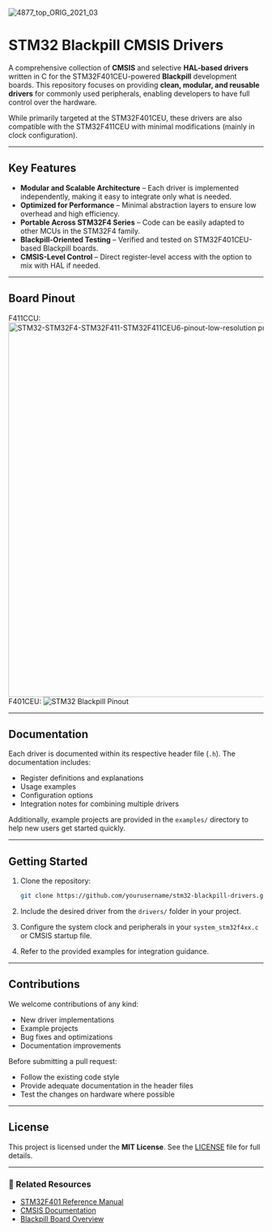 ![4877_top_ORIG_2021_03](https://github.com/user-attachments/assets/9978fc25-602d-43a1-9f4f-04f3449879b7)
# STM32 Blackpill CMSIS Drivers

A comprehensive collection of **CMSIS** and selective **HAL-based drivers** written in C for the STM32F401CEU-powered **Blackpill** development boards. This repository focuses on providing **clean, modular, and reusable drivers** for commonly used peripherals, enabling developers to have full control over the hardware.

While primarily targeted at the STM32F401CEU, these drivers are also compatible with the STM32F411CEU with minimal modifications (mainly in clock configuration).

---

## Key Features

* **Modular and Scalable Architecture** – Each driver is implemented independently, making it easy to integrate only what is needed.
* **Optimized for Performance** – Minimal abstraction layers to ensure low overhead and high efficiency.
* **Portable Across STM32F4 Series** – Code can be easily adapted to other MCUs in the STM32F4 family.
* **Blackpill-Oriented Testing** – Verified and tested on STM32F401CEU-based Blackpill boards.
* **CMSIS-Level Control** – Direct register-level access with the option to mix with HAL if needed.

---
## Board Pinout
F411CCU:
<img width="1280" height="739" alt="STM32-STM32F4-STM32F411-STM32F411CEU6-pinout-low-resolution png" src="https://github.com/user-attachments/assets/4248c9c3-d492-4764-b207-18cf1837b7a2" />
F401CEU:
![STM32 Blackpill Pinout](https://github.com/user-attachments/assets/61edcc62-1b1b-4fc0-8368-e75bea8b4cd0)

---

## Documentation

Each driver is documented within its respective header file (`.h`). The documentation includes:

* Register definitions and explanations
* Usage examples
* Configuration options
* Integration notes for combining multiple drivers

Additionally, example projects are provided in the `examples/` directory to help new users get started quickly.

---

## Getting Started

1. Clone the repository:

   ```bash
   git clone https://github.com/yourusername/stm32-blackpill-drivers.git
   ```

2. Include the desired driver from the `drivers/` folder in your project.

3. Configure the system clock and peripherals in your `system_stm32f4xx.c` or CMSIS startup file.

4. Refer to the provided examples for integration guidance.

---

## Contributions

We welcome contributions of any kind:

* New driver implementations
* Example projects
* Bug fixes and optimizations
* Documentation improvements

Before submitting a pull request:

* Follow the existing code style
* Provide adequate documentation in the header files
* Test the changes on hardware where possible

---

## License

This project is licensed under the **MIT License**. See the [LICENSE](LICENSE) file for full details.

---

### 🔗 Related Resources

* [STM32F401 Reference Manual](https://www.st.com/resource/en/reference_manual/dm00096844-stm32f401xcc-advanced-armbased-32bit-mcus-stmicroelectronics.pdf)
* [CMSIS Documentation](https://arm-software.github.io/CMSIS_5/)
* [Blackpill Board Overview](https://stm32-base.org/boards/STM32F401CCU6-Black-Pill)
